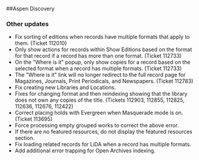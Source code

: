##Aspen Discovery
### Other updates
- Fix sorting of editions when records have multiple formats that apply to them. (Ticket 112010)
- Only show actions for records within Show Editions based on the format for that record if a record has more than one format. (Ticket 112733)
- On the "Where is it" popup, only show copies for a record based on the selected format when a record has multiple formats. (Ticket 112733)
- The "Where is it" link will no longer redirect to the full record page for Magazines, Journals, Print Periodicals, and Newspapers. (Ticket 112783)
- Fix creating new Libraries and Locations.
- Fixes for changing format and then reindexing showing that the library does not own any copies of the title. (Tickets 112903, 112855, 112825, 112636, 112676, 112422)
- Correct placing holds with Evergreen when Masquerade mode is on. (Ticket 113695)
- Force processing empty grouped works to correct the above error. 
- If there are no featured resources, do not display the featured resources section. 
- Fix loading related records for LiDA when a record has multiple formats. 
- Add additional error trapping for Open Archives indexing.
